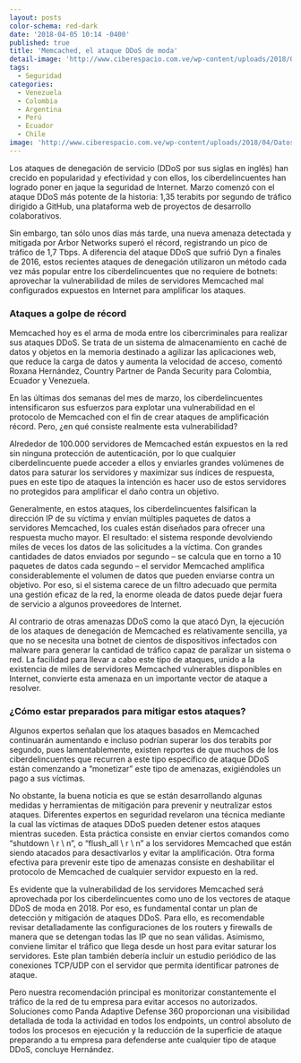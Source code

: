 ```yaml
---
layout: posts
color-schema: red-dark
date: '2018-04-05 10:14 -0400'
published: true
title: 'Memcached, el ataque DDoS de moda'
detail-image: 'http://www.ciberespacio.com.ve/wp-content/uploads/2018/04/Datos.jpg'
tags:
  - Seguridad
categories:
  - Venezuela
  - Colombia
  - Argentina
  - Perú
  - Ecuador
  - Chile
image: 'http://www.ciberespacio.com.ve/wp-content/uploads/2018/04/Datos.jpg'
---
```

Los ataques de denegación de servicio (DDoS por sus siglas en inglés) han crecido en popularidad y efectividad y con ellos, los ciberdelincuentes han logrado poner en jaque la seguridad de Internet. Marzo comenzó con el ataque DDoS más potente de la historia: 1,35 terabits por segundo de tráfico dirigido a GitHub, una plataforma web de proyectos de desarrollo colaborativos. 
 
Sin embargo, tan sólo unos días más tarde, una nueva amenaza detectada y mitigada por Arbor Networks superó el récord, registrando un pico de tráfico de 1,7 Tbps. A diferencia del ataque DDoS que sufrió Dyn a finales de 2016, estos recientes ataques de denegación utilizaron un método cada vez más popular entre los ciberdelincuentes que no requiere de botnets: aprovechar la vulnerabilidad de miles de servidores Memcached mal configurados expuestos en Internet para amplificar los ataques.

### Ataques a golpe de récord

Memcached hoy es el arma de moda entre los cibercriminales para realizar sus ataques DDoS. Se trata de un sistema de almacenamiento en caché de datos y objetos en la memoria destinado a agilizar las aplicaciones web, que reduce la carga de datos y aumenta la velocidad de acceso, comentó Roxana Hernández, Country Partner de Panda Security para Colombia, Ecuador y Venezuela. 
 
En las últimas dos semanas del mes de marzo, los ciberdelincuentes intensificaron sus esfuerzos para explotar una vulnerabilidad en el protocolo de Memcached con el fin de crear ataques de amplificación récord. Pero, ¿en qué consiste realmente esta vulnerabilidad?
 
Alrededor de 100.000 servidores de Memcached están expuestos en la red sin ninguna protección de autenticación, por lo que cualquier ciberdelincuente puede acceder a ellos y enviarles grandes volúmenes de datos para saturar los servidores y maximizar sus índices de respuesta, pues en este tipo de ataques la intención es hacer uso de estos servidores no protegidos para amplificar el daño contra un objetivo. 
 
Generalmente, en estos ataques, los ciberdelincuentes falsifican la dirección IP de su víctima y envían múltiples paquetes de datos a servidores Memcached, los cuales están diseñados para ofrecer una respuesta mucho mayor. El resultado: el sistema responde devolviendo miles de veces los datos de las solicitudes a la víctima. Con grandes cantidades de datos enviados por segundo – se calcula que en torno a 10 paquetes de datos cada segundo – el servidor Memcached amplifica considerablemente el volumen de datos que pueden enviarse contra un objetivo. Por eso, si el sistema carece de un filtro adecuado que permita una gestión eficaz de la red, la enorme oleada de datos puede dejar fuera de servicio a algunos proveedores de Internet.
 
Al contrario de otras amenazas DDoS como la que atacó Dyn, la ejecución de los ataques de denegación de Memcached es relativamente sencilla, ya que no se necesita una botnet de cientos de dispositivos infectados con malware para generar la cantidad de tráfico capaz de paralizar un sistema o red. La facilidad para llevar a cabo este tipo de ataques, unido a la existencia de miles de servidores Memcached vulnerables disponibles en Internet, convierte esta amenaza en un importante vector de ataque a resolver.

### ¿Cómo estar preparados para mitigar estos ataques?

Algunos expertos señalan que los ataques basados en Memcached continuarán aumentando e incluso podrían superar los dos terabits por segundo, pues lamentablemente, existen reportes de que muchos de los ciberdelincuentes que recurren a este tipo específico de ataque DDoS están comenzando a “monetizar” este tipo de amenazas, exigiéndoles un pago a sus víctimas.
 
No obstante, la buena noticia es que se están desarrollando algunas medidas y herramientas de mitigación para prevenir y neutralizar estos ataques. Diferentes expertos en seguridad revelaron una técnica mediante la cual las víctimas de ataques DDoS pueden detener estos ataques mientras suceden. Esta práctica consiste en enviar ciertos comandos como “shutdown \ r \ n”, o “flush_all \ r \ n” a los servidores Memcached que están siendo atacados para desactivarlos y evitar la amplificación. Otra forma efectiva para prevenir este tipo de amenazas consiste en deshabilitar el protocolo de Memcached de cualquier servidor expuesto en la red.
 
Es evidente que la vulnerabilidad de los servidores Memcached será aprovechada por los ciberdelincuentes como uno de los vectores de ataque DDoS de moda en 2018. Por eso, es fundamental contar un plan de detección y mitigación de ataques DDoS. Para ello, es recomendable revisar detalladamente las configuraciones de los routers y firewalls de manera que se detengan todas las IP que no sean válidas. Asimismo, conviene limitar el tráfico que llega desde un host para evitar saturar los servidores. Este plan también debería incluir un estudio periódico de las conexiones TCP/UDP con el servidor que permita identificar patrones de ataque.
 
Pero nuestra recomendación principal es monitorizar constantemente el tráfico de la red de tu empresa para evitar accesos no autorizados. Soluciones como Panda Adaptive Defense 360 proporcionan una visibilidad detallada de toda la actividad en todos los endpoints, un control absoluto de todos los procesos en ejecución y la reducción de la superficie de ataque preparando a tu empresa  para defenderse ante cualquier tipo de ataque DDoS, concluye Hernández.